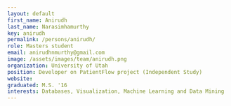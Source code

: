 ```yaml
---
layout: default
first_name: Anirudh
last_name: Narasimhamurthy
key: anirudh
permalink: /persons/anirudh/
role: Masters student
email: anirudhnmurthy@gmail.com
image: /assets/images/team/anirudh.png
organization: University of Utah
position: Developer on PatientFlow project (Independent Study) 
website: 
graduated: M.S. '16
interests: Databases, Visualization, Machine Learning and Data Mining
---
```

